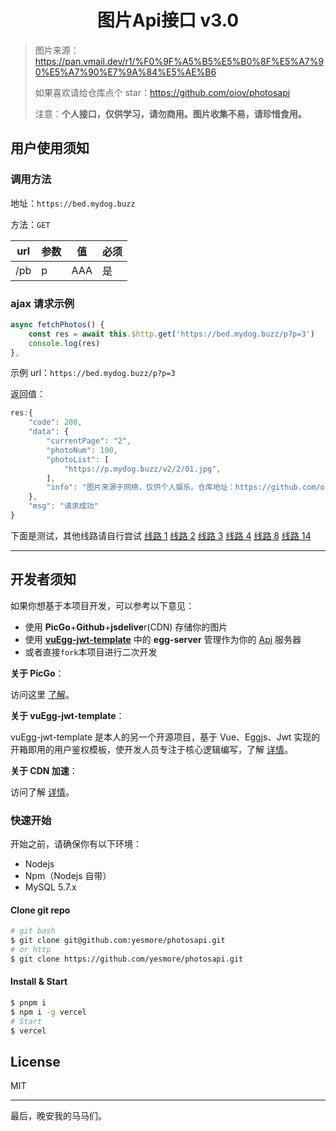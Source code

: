 <div align=center>
  <h1>图片Api接口 v3.0</h1>
</div>

> 图片来源：https://pan.vmail.dev/r1/%F0%9F%A5%B5%E5%B0%8F%E5%A7%90%E5%A7%90%E7%9A%84%E5%AE%B6
>
> 如果喜欢请给仓库点个 star：https://github.com/oiov/photosapi
>
> 注意：**个人接口，仅供学习，请勿商用。图片收集不易，请珍惜食用。**

## 用户使用须知

### 调用方法

地址：`https://bed.mydog.buzz`

方法：`GET`

| url | 参数 | 值  | 必须 |
| --- | ---- | --- | ---- |
| /pb | p    | AAA | 是   |

### ajax 请求示例

```js
async fetchPhotos() {
    const res = await this.$http.get('https://bed.mydog.buzz/p?p=3')
    console.log(res)
},
```

示例 url：`https://bed.mydog.buzz/p?p=3`

返回值：

```js
res:{
	"code": 200,
	"data": {
		"currentPage": "2",
		"photoNum": 100,
		"photoList": [
			"https://p.mydog.buzz/v2/2/01.jpg",
		],
		"info": "图片来源于网络，仅供个人娱乐。仓库地址：https://github.com/oiov/photosapi"
	},
	"msg": "请求成功"
}

```

下面是测试，其他线路请自行尝试
[线路 1](https://p.mydog.buzz/v2/1/01.jpg)
[线路 2](https://p.mydog.buzz/v2/2/01.jpg)
[线路 3](https://p.mydog.buzz/v2/3/01.jpg)
[线路 4](https://p.mydog.buzz/v2/4/01.jpg)
[线路 8](https://p.mydog.buzz/v2/8/01.jpg)
[线路 14](https://p.mydog.buzz/v2/14/01.jpg)

---

## 开发者须知

如果你想基于本项目开发，可以参考以下意见：

- 使用 **PicGo**+**Github**+**jsdelive**r(CDN) 存储你的图片
- 使用 **[vuEgg-jwt-template](https://github.com/yesmore/vue-egg-jwt-template)** 中的 **egg-server** 管理作为你的 <u>Api</u> 服务器
- 或者直接`fork`本项目进行二次开发

**关于 PicGo**：

访问这里 [了解]()。

**关于 vuEgg-jwt-template**：

vuEgg-jwt-template 是本人的另一个开源项目，基于 Vue、Eggjs、Jwt 实现的开箱即用的用户鉴权模板，使开发人员专注于核心逻辑编写，了解 [详情](https://github.com/yesmore/vue-egg-jwt-template)。

**关于 CDN 加速**：

访问了解 [详情](https://www.jsdelivr.com/?docs=gh)。

### 快速开始

开始之前，请确保你有以下环境：

- Nodejs
- Npm（Nodejs 自带）
- MySQL 5.7.x

#### Clone git repo

```bash
# git bash
$ git clone git@github.com:yesmore/photosapi.git
# or http
$ git clone https://github.com/yesmore/photosapi.git
```

#### Install & Start

```bash
$ pnpm i
$ npm i -g vercel
# Start
$ vercel
```

## License

MIT

---

最后，晚安我的马马们。
